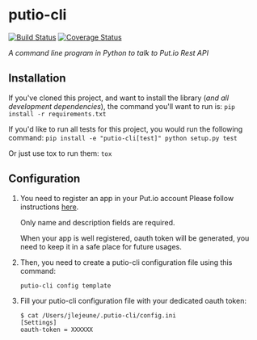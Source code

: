 putio-cli
=========

[![Build Status](https://travis-ci.org/jlejeune/putio-cli.svg?branch=master)](https://travis-ci.org/jlejeune/putio-cli)
[![Coverage Status](https://coveralls.io/repos/github/jlejeune/putio-cli/badge.svg?branch=master)](https://coveralls.io/github/jlejeune/putio-cli?branch=master)

*A command line program in Python to talk to Put.io Rest API*


Installation
------------

If you've cloned this project, and want to install the library (*and all
development dependencies*), the command you'll want to run is:
    ```
    pip install -r requirements.txt
    ```

If you'd like to run all tests for this project, you would run the following
command:
    ```
    pip install -e "putio-cli[test]"
    python setup.py test
    ```

Or just use tox to run them:
    ```
    tox
    ```

Configuration
-------------

1. You need to register an app in your Put.io account
    Please follow instructions [here](https://put.io/v2/oauth2/register).

    Only name and description fields are required.

    When your app is well registered, oauth token will be generated, you need to keep it in a safe place for future usages.

2. Then, you need to create a putio-cli configuration file using this command:
    ```
    putio-cli config template
    ```

3. Fill your putio-cli configuration file with your dedicated oauth token:
    ```
    $ cat /Users/jlejeune/.putio-cli/config.ini
    [Settings]
    oauth-token = XXXXXX
    ```
